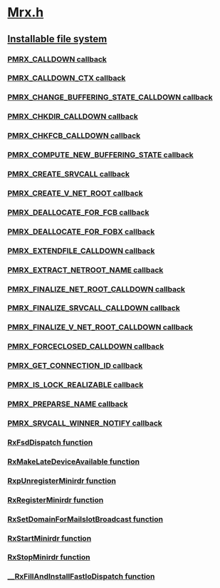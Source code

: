 # [Mrx.h](index.md)
## [Installable file system](../_ifsk/index.md)
### [PMRX_CALLDOWN callback](../mrx/nc-mrx-pmrx_calldown.md)
### [PMRX_CALLDOWN_CTX callback](../mrx/nc-mrx-pmrx_calldown_ctx.md)
### [PMRX_CHANGE_BUFFERING_STATE_CALLDOWN callback](../mrx/nc-mrx-pmrx_change_buffering_state_calldown.md)
### [PMRX_CHKDIR_CALLDOWN callback](../mrx/nc-mrx-pmrx_chkdir_calldown.md)
### [PMRX_CHKFCB_CALLDOWN callback](../mrx/nc-mrx-pmrx_chkfcb_calldown.md)
### [PMRX_COMPUTE_NEW_BUFFERING_STATE callback](../mrx/nc-mrx-pmrx_compute_new_buffering_state.md)
### [PMRX_CREATE_SRVCALL callback](../mrx/nc-mrx-pmrx_create_srvcall.md)
### [PMRX_CREATE_V_NET_ROOT callback](../mrx/nc-mrx-pmrx_create_v_net_root.md)
### [PMRX_DEALLOCATE_FOR_FCB callback](../mrx/nc-mrx-pmrx_deallocate_for_fcb.md)
### [PMRX_DEALLOCATE_FOR_FOBX callback](../mrx/nc-mrx-pmrx_deallocate_for_fobx.md)
### [PMRX_EXTENDFILE_CALLDOWN callback](../mrx/nc-mrx-pmrx_extendfile_calldown.md)
### [PMRX_EXTRACT_NETROOT_NAME callback](../mrx/nc-mrx-pmrx_extract_netroot_name.md)
### [PMRX_FINALIZE_NET_ROOT_CALLDOWN callback](../mrx/nc-mrx-pmrx_finalize_net_root_calldown.md)
### [PMRX_FINALIZE_SRVCALL_CALLDOWN callback](../mrx/nc-mrx-pmrx_finalize_srvcall_calldown.md)
### [PMRX_FINALIZE_V_NET_ROOT_CALLDOWN callback](../mrx/nc-mrx-pmrx_finalize_v_net_root_calldown.md)
### [PMRX_FORCECLOSED_CALLDOWN callback](../mrx/nc-mrx-pmrx_forceclosed_calldown.md)
### [PMRX_GET_CONNECTION_ID callback](../mrx/nc-mrx-pmrx_get_connection_id.md)
### [PMRX_IS_LOCK_REALIZABLE callback](../mrx/nc-mrx-pmrx_is_lock_realizable.md)
### [PMRX_PREPARSE_NAME callback](../mrx/nc-mrx-pmrx_preparse_name.md)
### [PMRX_SRVCALL_WINNER_NOTIFY callback](../mrx/nc-mrx-pmrx_srvcall_winner_notify.md)
### [RxFsdDispatch function](../mrx/nf-mrx-rxfsddispatch.md)
### [RxMakeLateDeviceAvailable function](../mrx/nf-mrx-rxmakelatedeviceavailable.md)
### [RxpUnregisterMinirdr function](../mrx/nf-mrx-rxpunregisterminirdr.md)
### [RxRegisterMinirdr function](../mrx/nf-mrx-rxregisterminirdr.md)
### [RxSetDomainForMailslotBroadcast function](../mrx/nf-mrx-rxsetdomainformailslotbroadcast.md)
### [RxStartMinirdr function](../mrx/nf-mrx-rxstartminirdr.md)
### [RxStopMinirdr function](../mrx/nf-mrx-rxstopminirdr.md)
### [__RxFillAndInstallFastIoDispatch function](../mrx/nf-mrx-__rxfillandinstallfastiodispatch.md)
